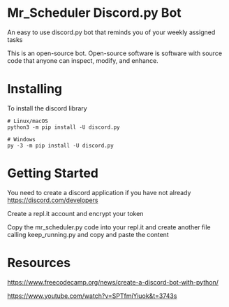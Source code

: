 # Mr_Scheduler Discord.py Bot
 An easy to use discord.py bot that reminds you of your weekly assigned tasks
 
 This is an open-source bot. Open-source software is software with source code that anyone can inspect, modify, and enhance.

# Installing
 To install the discord library
 ```
 # Linux/macOS
python3 -m pip install -U discord.py

# Windows
py -3 -m pip install -U discord.py 
```
# Getting Started
 You need to create a discord application if you have not already
   https://discord.com/developers

 
 Create a repl.it account and encrypt your token
 
 Copy the mr_scheduler.py code into your repl.it and create another file calling keep_running.py and copy and paste the content
 
# Resources
 https://www.freecodecamp.org/news/create-a-discord-bot-with-python/
 
 https://www.youtube.com/watch?v=SPTfmiYiuok&t=3743s
